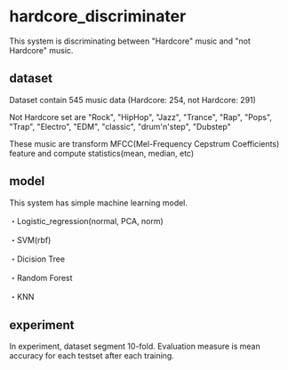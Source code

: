 # hardcore_discriminater

This system is discriminating between "Hardcore" music and "not Hardcore" music.

## dataset 
Dataset contain 545 music data (Hardcore: 254, not Hardcore: 291)

Not Hardcore set are "Rock", "HipHop", "Jazz", "Trance", "Rap", "Pops", "Trap", "Electro", "EDM", "classic", "drum'n'step", "Dubstep"

These music are transform MFCC(Mel-Frequency Cepstrum Coefficients) feature and compute statistics(mean, median, etc)

## model
This system has simple machine learning model.

・Logistic_regression(normal, PCA, norm)

・SVM(rbf)

・Dicision Tree

・Random Forest

・KNN

## experiment
In experiment, dataset segment 10-fold.
Evaluation measure is mean accuracy for each testset after each training.   
